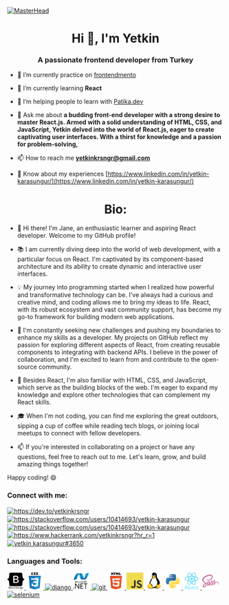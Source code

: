 
[![MasterHead](https://encrypted-tbn0.gstatic.com/images?q=tbn:ANd9GcSTatmmdkE3jCfIS3bOew37PzgIGTsheY56mQ&usqp=CAU)](https://www.linkedin.com/in/yetkin-karasungur/)
<h1 align="center">Hi 👋, I'm Yetkin</h1>
<h3 align="center">A passionate frontend developer from Turkey</h3>


- 🔭 I’m currently practice on [frontendmento](https://www.frontendmentor.io/profile/yetkinkrsngr)

- 🌱 I’m currently learning **React**

- 🤝 I’m helping people to learn with [Patika.dev](https://academy.patika.dev/profile)

- 💬 Ask me about **a budding front-end developer with a strong desire to master React.js. Armed with a solid understanding of HTML, CSS, and JavaScript, Yetkin delved into the world of React.js, eager to create captivating user interfaces. With a thirst for knowledge and a passion for problem-solving,**

- 📫 How to reach me **yetkinkrsngr@gmail.com**

- 📄 Know about my experiences [https://www.linkedin.com/in/yetkin-karasungur/](https://www.linkedin.com/in/yetkin-karasungur/)


<h1 align="center">Bio:</h1>

- 👋 Hi there! I'm Jane, an enthusiastic learner and aspiring React developer. Welcome to my GitHub profile!

- 📚 I am currently diving deep into the world of web development, with a particular focus on React. I'm captivated by its component-based architecture and its ability to create dynamic and interactive user interfaces.

- 💡 My journey into programming started when I realized how powerful and transformative technology can be. I've always had a curious and creative mind, and coding allows me to bring my ideas to life. React, with its robust ecosystem and vast community support, has become my go-to framework for building modern web applications.

- 🌱 I'm constantly seeking new challenges and pushing my boundaries to enhance my skills as a developer. My projects on GitHub reflect my passion for exploring different aspects of React, from creating reusable components to integrating with backend APIs. I believe in the power of collaboration, and I'm excited to learn from and contribute to the open-source community.

- 🚀 Besides React, I'm also familiar with HTML, CSS, and JavaScript, which serve as the building blocks of the web. I'm eager to expand my knowledge and explore other technologies that can complement my React skills.

- 🎓 When I'm not coding, you can find me exploring the great outdoors, sipping a cup of coffee while reading tech blogs, or joining local meetups to connect with fellow developers.

- 📫 If you're interested in collaborating on a project or have any questions, feel free to reach out to me. Let's learn, grow, and build amazing things together!

Happy coding! 😄

<h3 align="left">Connect with me:</h3>
<p align="left">
<a href="https://dev.to/https://dev.to/yetkinkrsngr" target="blank"><img align="center" src="https://raw.githubusercontent.com/rahuldkjain/github-profile-readme-generator/master/src/images/icons/Social/devto.svg" alt="https://dev.to/yetkinkrsngr" height="30" width="40" /></a>
<a href="https://linkedin.com/in/https://stackoverflow.com/users/10414693/yetkin-karasungur" target="blank"><img align="center" src="https://raw.githubusercontent.com/rahuldkjain/github-profile-readme-generator/master/src/images/icons/Social/linked-in-alt.svg" alt="https://stackoverflow.com/users/10414693/yetkin-karasungur" height="30" width="40" /></a>
<a href="https://stackoverflow.com/users/https://stackoverflow.com/users/10414693/yetkin-karasungur" target="blank"><img align="center" src="https://raw.githubusercontent.com/rahuldkjain/github-profile-readme-generator/master/src/images/icons/Social/stack-overflow.svg" alt="https://stackoverflow.com/users/10414693/yetkin-karasungur" height="30" width="40" /></a>
<a href="https://www.hackerrank.com/https://www.hackerrank.com/yetkinkrsngr?hr_r=1" target="blank"><img align="center" src="https://raw.githubusercontent.com/rahuldkjain/github-profile-readme-generator/master/src/images/icons/Social/hackerrank.svg" alt="https://www.hackerrank.com/yetkinkrsngr?hr_r=1" height="30" width="40" /></a>
<a href="https://discord.gg/yetkin karasungur#3650" target="blank"><img align="center" src="https://raw.githubusercontent.com/rahuldkjain/github-profile-readme-generator/master/src/images/icons/Social/discord.svg" alt="yetkin karasungur#3650" height="30" width="40" /></a>
</p>

<h3 align="left">Languages and Tools:</h3>
<p align="left"> <a href="https://getbootstrap.com" target="_blank" rel="noreferrer"> <img src="https://raw.githubusercontent.com/devicons/devicon/master/icons/bootstrap/bootstrap-plain-wordmark.svg" alt="bootstrap" width="40" height="40"/> </a> <a href="https://www.w3schools.com/css/" target="_blank" rel="noreferrer"> <img src="https://raw.githubusercontent.com/devicons/devicon/master/icons/css3/css3-original-wordmark.svg" alt="css3" width="40" height="40"/> </a> <a href="https://www.djangoproject.com/" target="_blank" rel="noreferrer"> <img src="https://cdn.worldvectorlogo.com/logos/django.svg" alt="django" width="40" height="40"/> </a> <a href="https://dotnet.microsoft.com/" target="_blank" rel="noreferrer"> <img src="https://raw.githubusercontent.com/devicons/devicon/master/icons/dot-net/dot-net-original-wordmark.svg" alt="dotnet" width="40" height="40"/> </a> <a href="https://git-scm.com/" target="_blank" rel="noreferrer"> <img src="https://www.vectorlogo.zone/logos/git-scm/git-scm-icon.svg" alt="git" width="40" height="40"/> </a> <a href="https://www.w3.org/html/" target="_blank" rel="noreferrer"> <img src="https://raw.githubusercontent.com/devicons/devicon/master/icons/html5/html5-original-wordmark.svg" alt="html5" width="40" height="40"/> </a> <a href="https://developer.mozilla.org/en-US/docs/Web/JavaScript" target="_blank" rel="noreferrer"> <img src="https://raw.githubusercontent.com/devicons/devicon/master/icons/javascript/javascript-original.svg" alt="javascript" width="40" height="40"/> </a> <a href="https://www.linux.org/" target="_blank" rel="noreferrer"> <img src="https://raw.githubusercontent.com/devicons/devicon/master/icons/linux/linux-original.svg" alt="linux" width="40" height="40"/> </a> <a href="https://www.python.org" target="_blank" rel="noreferrer"> <img src="https://raw.githubusercontent.com/devicons/devicon/master/icons/python/python-original.svg" alt="python" width="40" height="40"/> </a> <a href="https://reactjs.org/" target="_blank" rel="noreferrer"> <img src="https://raw.githubusercontent.com/devicons/devicon/master/icons/react/react-original-wordmark.svg" alt="react" width="40" height="40"/> </a> <a href="https://sass-lang.com" target="_blank" rel="noreferrer"> <img src="https://raw.githubusercontent.com/devicons/devicon/master/icons/sass/sass-original.svg" alt="sass" width="40" height="40"/> </a> <a href="https://www.selenium.dev" target="_blank" rel="noreferrer"> <img src="https://raw.githubusercontent.com/detain/svg-logos/780f25886640cef088af994181646db2f6b1a3f8/svg/selenium-logo.svg" alt="selenium" width="40" height="40"/> </a> </p>
